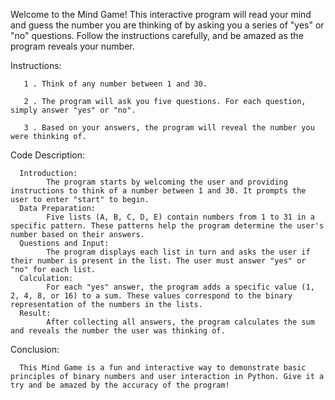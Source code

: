 Welcome to the Mind Game! This interactive program will read your mind and guess the number you are thinking of by asking you a series of "yes" or "no" questions. Follow the instructions carefully, and be amazed as the program reveals your number.

Instructions:

       1 . Think of any number between 1 and 30.

       2 . The program will ask you five questions. For each question, simply answer "yes" or "no".

       3 . Based on your answers, the program will reveal the number you were thinking of.

Code Description: 

      Introduction: 
            The program starts by welcoming the user and providing instructions to think of a number between 1 and 30. It prompts the user to enter "start" to begin.
      Data Preparation: 
            Five lists (A, B, C, D, E) contain numbers from 1 to 31 in a specific pattern. These patterns help the program determine the user's number based on their answers.
      Questions and Input: 
            The program displays each list in turn and asks the user if their number is present in the list. The user must answer "yes" or "no" for each list.
      Calculation: 
            For each "yes" answer, the program adds a specific value (1, 2, 4, 8, or 16) to a sum. These values correspond to the binary representation of the numbers in the lists.
      Result: 
            After collecting all answers, the program calculates the sum and reveals the number the user was thinking of.

Conclusion:

      This Mind Game is a fun and interactive way to demonstrate basic principles of binary numbers and user interaction in Python. Give it a try and be amazed by the accuracy of the program!
